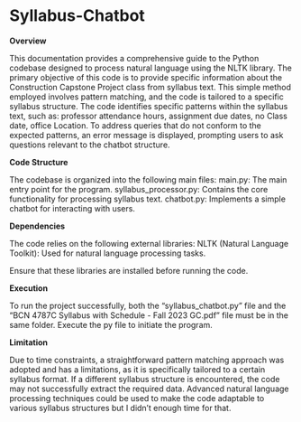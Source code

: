 # Syllabus-Chatbot

**Overview**

This documentation provides a comprehensive guide to the Python codebase designed to process natural language using the NLTK library. The primary objective of this code is to provide specific information about the Construction Capstone Project class from syllabus text. This simple method employed involves pattern matching, and the code is tailored to a specific syllabus structure. The code identifies specific patterns within the syllabus text, such as: professor attendance hours, assignment due dates, no Class  date, office Location. To address queries that do not conform to the expected patterns, an error message is displayed, prompting users to ask questions relevant to the chatbot structure. 

**Code Structure**

The codebase is organized into the following main files:
main.py: The main entry point for the program.
syllabus_processor.py: Contains the core functionality for processing syllabus     text.
chatbot.py: Implements a simple chatbot for interacting with users.

**Dependencies**

The code relies on the following external libraries:
NLTK (Natural Language Toolkit): Used for natural language processing tasks.

Ensure that these libraries are installed before running the code.

**Execution**

To run the project successfully, both the “syllabus_chatbot.py” file and the “BCN 4787C Syllabus with Schedule - Fall 2023 GC.pdf” file must be in the same folder. 
Execute the py file to initiate the program.

**Limitation**

Due to time constraints, a straightforward pattern matching approach was adopted and has a limitations, as it is specifically tailored to a certain syllabus format. If a different syllabus structure is encountered, the code may not successfully extract the required data. Advanced natural language processing techniques could be used to make the code adaptable to various syllabus structures but I didn’t enough time for that.
